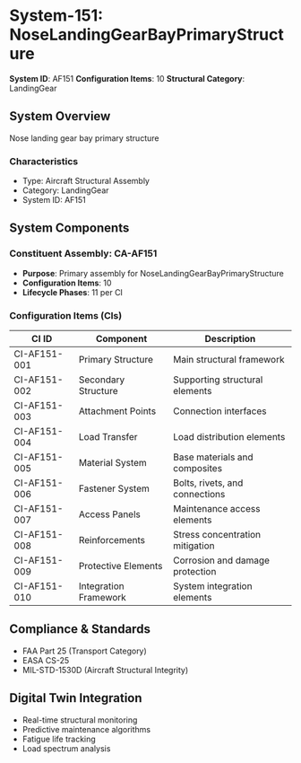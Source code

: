 # System-151: NoseLandingGearBayPrimaryStructure

**System ID**: AF151
**Configuration Items**: 10
**Structural Category**: LandingGear

## System Overview

Nose landing gear bay primary structure

### Characteristics
- Type: Aircraft Structural Assembly
- Category: LandingGear
- System ID: AF151

## System Components

### Constituent Assembly: CA-AF151
- **Purpose**: Primary assembly for NoseLandingGearBayPrimaryStructure
- **Configuration Items**: 10
- **Lifecycle Phases**: 11 per CI

### Configuration Items (CIs)

| CI ID | Component | Description |
|-------|-----------|-------------|
| CI-AF151-001 | Primary Structure | Main structural framework |
| CI-AF151-002 | Secondary Structure | Supporting structural elements |
| CI-AF151-003 | Attachment Points | Connection interfaces |
| CI-AF151-004 | Load Transfer | Load distribution elements |
| CI-AF151-005 | Material System | Base materials and composites |
| CI-AF151-006 | Fastener System | Bolts, rivets, and connections |
| CI-AF151-007 | Access Panels | Maintenance access elements |
| CI-AF151-008 | Reinforcements | Stress concentration mitigation |
| CI-AF151-009 | Protective Elements | Corrosion and damage protection |
| CI-AF151-010 | Integration Framework | System integration elements |

## Compliance & Standards
- FAA Part 25 (Transport Category)
- EASA CS-25
- MIL-STD-1530D (Aircraft Structural Integrity)

## Digital Twin Integration
- Real-time structural monitoring
- Predictive maintenance algorithms
- Fatigue life tracking
- Load spectrum analysis
